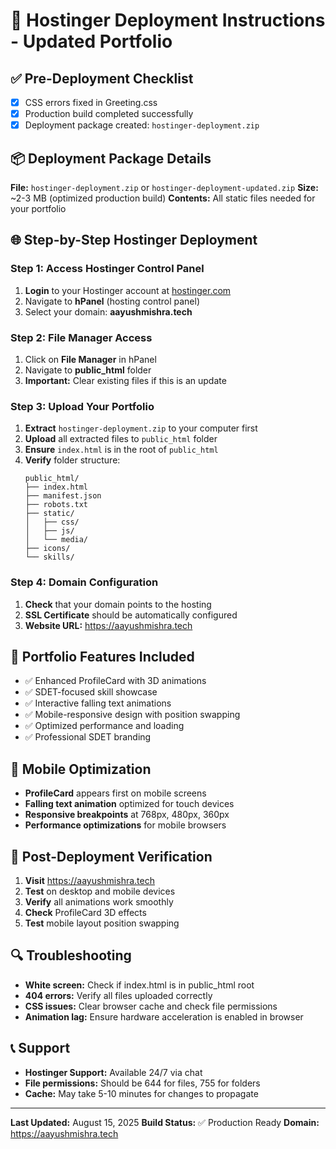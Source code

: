 # 🚀 Hostinger Deployment Instructions - Updated Portfolio

## ✅ Pre-Deployment Checklist
- [x] CSS errors fixed in Greeting.css
- [x] Production build completed successfully
- [x] Deployment package created: `hostinger-deployment.zip`

## 📦 Deployment Package Details
**File:** `hostinger-deployment.zip` or `hostinger-deployment-updated.zip`
**Size:** ~2-3 MB (optimized production build)
**Contents:** All static files needed for your portfolio

## 🌐 Step-by-Step Hostinger Deployment

### Step 1: Access Hostinger Control Panel
1. **Login** to your Hostinger account at [hostinger.com](https://hostinger.com)
2. Navigate to **hPanel** (hosting control panel)
3. Select your domain: **aayushmishra.tech**

### Step 2: File Manager Access
1. Click on **File Manager** in hPanel
2. Navigate to **public_html** folder
3. **Important:** Clear existing files if this is an update

### Step 3: Upload Your Portfolio
1. **Extract** `hostinger-deployment.zip` to your computer first
2. **Upload** all extracted files to `public_html` folder
3. **Ensure** `index.html` is in the root of `public_html`
4. **Verify** folder structure:
   ```
   public_html/
   ├── index.html
   ├── manifest.json
   ├── robots.txt
   ├── static/
   │   ├── css/
   │   ├── js/
   │   └── media/
   ├── icons/
   └── skills/
   ```

### Step 4: Domain Configuration
1. **Check** that your domain points to the hosting
2. **SSL Certificate** should be automatically configured
3. **Website URL:** https://aayushmishra.tech

## 🔧 Portfolio Features Included
- ✅ Enhanced ProfileCard with 3D animations
- ✅ SDET-focused skill showcase
- ✅ Interactive falling text animations
- ✅ Mobile-responsive design with position swapping
- ✅ Optimized performance and loading
- ✅ Professional SDET branding

## 📱 Mobile Optimization
- **ProfileCard** appears first on mobile screens
- **Falling text animation** optimized for touch devices
- **Responsive breakpoints** at 768px, 480px, 360px
- **Performance optimizations** for mobile browsers

## 🎯 Post-Deployment Verification
1. **Visit** https://aayushmishra.tech
2. **Test** on desktop and mobile devices
3. **Verify** all animations work smoothly
4. **Check** ProfileCard 3D effects
5. **Test** mobile layout position swapping

## 🔍 Troubleshooting
- **White screen:** Check if index.html is in public_html root
- **404 errors:** Verify all files uploaded correctly
- **CSS issues:** Clear browser cache and check file permissions
- **Animation lag:** Ensure hardware acceleration is enabled in browser

## 📞 Support
- **Hostinger Support:** Available 24/7 via chat
- **File permissions:** Should be 644 for files, 755 for folders
- **Cache:** May take 5-10 minutes for changes to propagate

---
**Last Updated:** August 15, 2025
**Build Status:** ✅ Production Ready
**Domain:** https://aayushmishra.tech

